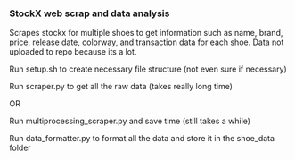 ### StockX web scrap and data analysis
Scrapes stockx for multiple shoes to get information such as name, brand, price, release date, colorway, and transaction data for each shoe. Data not uploaded to repo because its a lot.

Run setup.sh to create necessary file structure (not even sure if necessary)

Run scraper.py to get all the raw data (takes really long time)

OR

Run multiprocessing_scraper.py and save time (still takes a while)

Run data_formatter.py to format all the data and store it in the shoe_data folder
